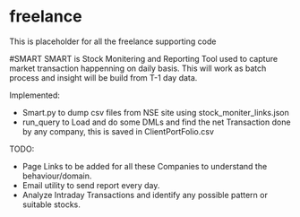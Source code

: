 # freelance
This is placeholder for all the freelance supporting code

#SMART
SMART is Stock Monitering and Reporting Tool used to capture market transaction happenning on daily basis.
This will work as batch process and insight will be build from T-1 day data.

Implemented:
  - Smart.py to dump csv files from NSE site using stock_moniter_links.json
  - run_query to Load and do some DMLs and find the net Transaction done by any company, this  is saved in ClientPortFolio.csv

TODO:
  - Page Links to be added for all these Companies to understand the behaviour/domain.
  - Email utility to send report every day.
  - Analyze Intraday Transactions and identify any possible pattern or suitable stocks.
